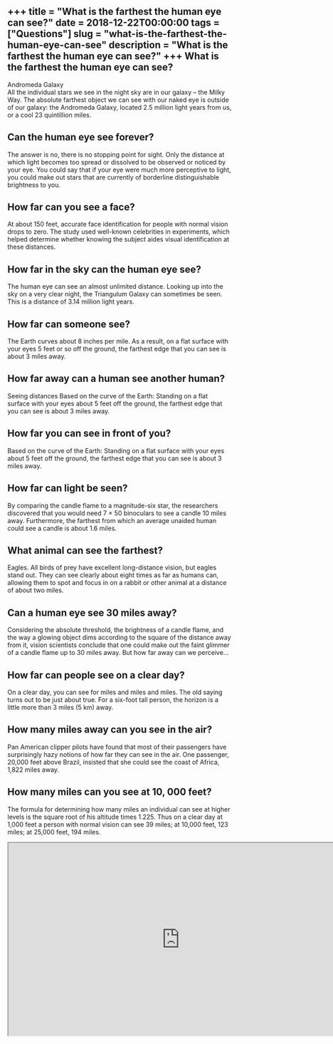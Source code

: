 +++
title = "What is the farthest the human eye can see?"
date = 2018-12-22T00:00:00
tags = ["Questions"]
slug = "what-is-the-farthest-the-human-eye-can-see"
description = "What is the farthest the human eye can see?"
+++
What is the farthest the human eye can see?
-------------------------------------------

Andromeda Galaxy  
All the individual stars we see in the night sky are in our galaxy – the Milky Way. The absolute farthest object we can see with our naked eye is outside of our galaxy: the Andromeda Galaxy, located 2.5 million light years from us, or a cool 23 quintillion miles.

Can the human eye see forever?
------------------------------

The answer is no, there is no stopping point for sight. Only the distance at which light becomes too spread or dissolved to be observed or noticed by your eye. You could say that if your eye were much more perceptive to light, you could make out stars that are currently of borderline distinguishable brightness to you.

How far can you see a face?
---------------------------

At about 150 feet, accurate face identification for people with normal vision drops to zero. The study used well-known celebrities in experiments, which helped determine whether knowing the subject aides visual identification at these distances.

How far in the sky can the human eye see?
-----------------------------------------

The human eye can see an almost unlimited distance. Looking up into the sky on a very clear night, the Triangulum Galaxy can sometimes be seen. This is a distance of 3.14 million light years.

How far can someone see?
------------------------

The Earth curves about 8 inches per mile. As a result, on a flat surface with your eyes 5 feet or so off the ground, the farthest edge that you can see is about 3 miles away.

How far away can a human see another human?
-------------------------------------------

Seeing distances Based on the curve of the Earth: Standing on a flat surface with your eyes about 5 feet off the ground, the farthest edge that you can see is about 3 miles away.

How far you can see in front of you?
------------------------------------

Based on the curve of the Earth: Standing on a flat surface with your eyes about 5 feet off the ground, the farthest edge that you can see is about 3 miles away.

How far can light be seen?
--------------------------

By comparing the candle flame to a magnitude-six star, the researchers discovered that you would need 7 × 50 binoculars to see a candle 10 miles away. Furthermore, the farthest from which an average unaided human could see a candle is about 1.6 miles.

What animal can see the farthest?
---------------------------------

Eagles. All birds of prey have excellent long-distance vision, but eagles stand out. They can see clearly about eight times as far as humans can, allowing them to spot and focus in on a rabbit or other animal at a distance of about two miles.

Can a human eye see 30 miles away?
----------------------------------

Considering the absolute threshold, the brightness of a candle flame, and the way a glowing object dims according to the square of the distance away from it, vision scientists conclude that one could make out the faint glimmer of a candle flame up to 30 miles away. But how far away can we perceive…

How far can people see on a clear day?
--------------------------------------

On a clear day, you can see for miles and miles and miles. The old saying turns out to be just about true. For a six-foot tall person, the horizon is a little more than 3 miles (5 km) away.

How many miles away can you see in the air?
-------------------------------------------

Pan American clipper pilots have found that most of their passengers have surprisingly hazy notions of how far they can see in the air. One passenger, 20,000 feet above Brazil, insisted that she could see the coast of Africa, 1,822 miles away.

How many miles can you see at 10, 000 feet?
-------------------------------------------

The formula for determining how many miles an individual can see at higher levels is the square root of his altitude times 1.225. Thus on a clear day at 1,000 feet a person with normal vision can see 39 miles; at 10,000 feet, 123 miles; at 25,000 feet, 194 miles.

<iframe allow="accelerometer; autoplay; clipboard-write; encrypted-media; gyroscope; picture-in-picture" allowfullscreen="" class="__youtube_prefs__  epyt-is-override  no-lazyload" data-no-lazy="1" data-origheight="433" data-origwidth="770" data-skipgform_ajax_framebjll="" height="433" id="_ytid_59253" loading="lazy" src="https://www.youtube.com/embed/EDobI1XaY-Y?enablejsapi=1&autoplay=0&cc_load_policy=0&cc_lang_pref=&iv_load_policy=1&loop=0&modestbranding=0&rel=1&fs=1&playsinline=0&autohide=2&theme=dark&color=red&controls=1&" title="YouTube player" width="770"></iframe>